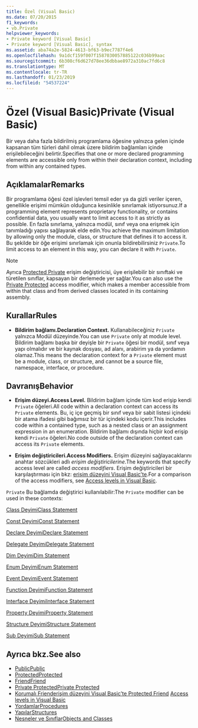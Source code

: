 ```yaml
---
title: Özel (Visual Basic)
ms.date: 07/20/2015
f1_keywords:
- vb.Private
helpviewer_keywords:
- Private keyword [Visual Basic]
- Private keyword [Visual Basic], syntax
ms.assetid: aba74a2e-5824-4613-bf63-b9ec7787f4e6
ms.openlocfilehash: 9a1dcf159f007f1587030057885122c036b99aac
ms.sourcegitcommit: 6b308cf6d627d78ee36dbbae8972a310ac7fd6c8
ms.translationtype: MT
ms.contentlocale: tr-TR
ms.lasthandoff: 01/23/2019
ms.locfileid: "54537224"
---
```

# <a name="private-visual-basic"></a><span data-ttu-id="261f4-102">Özel (Visual Basic)</span><span class="sxs-lookup"><span data-stu-id="261f4-102">Private (Visual Basic)</span></span>
<span data-ttu-id="261f4-103">Bir veya daha fazla bildirilmiş programlama öğesine yalnızca gelen içinde kapsanan tüm türleri dahil olmak üzere bildirim bağlamları içinde erişilebileceğini belirtir.</span><span class="sxs-lookup"><span data-stu-id="261f4-103">Specifies that one or more declared programming elements are accessible only from within their declaration context, including from within any contained types.</span></span>  
  
## <a name="remarks"></a><span data-ttu-id="261f4-104">Açıklamalar</span><span class="sxs-lookup"><span data-stu-id="261f4-104">Remarks</span></span>  
 <span data-ttu-id="261f4-105">Bir programlama öğesi özel işlevleri temsil eder ya da gizli veriler içeren, genellikle erişimi mümkün olduğunca kesinlikle sınırlamak istiyorsunuz.</span><span class="sxs-lookup"><span data-stu-id="261f4-105">If a programming element represents proprietary functionality, or contains confidential data, you usually want to limit access to it as strictly as possible.</span></span> <span data-ttu-id="261f4-106">En fazla sınırlama, yalnızca modül, sınıf veya ona erişmek için tanımladığı yapısı sağlayarak elde edin.</span><span class="sxs-lookup"><span data-stu-id="261f4-106">You achieve the maximum limitation by allowing only the module, class, or structure that defines it to access it.</span></span> <span data-ttu-id="261f4-107">Bu şekilde bir öğe erişimi sınırlamak için onunla bildirebilirsiniz `Private`.</span><span class="sxs-lookup"><span data-stu-id="261f4-107">To limit access to an element in this way, you can declare it with `Private`.</span></span>  

> [!NOTE]
> <span data-ttu-id="261f4-108">Ayrıca [Protected Private](private-protected.md) erişim değiştiricisi, üye erişilebilir bir sınıftaki ve türetilen sınıflar, kapsayan bir derlemede yer sağlar.</span><span class="sxs-lookup"><span data-stu-id="261f4-108">You can also use the [Private Protected](private-protected.md) access modifier, which makes a member accessible from within that class and from derived classes located in its containing assembly.</span></span>

## <a name="rules"></a><span data-ttu-id="261f4-109">Kurallar</span><span class="sxs-lookup"><span data-stu-id="261f4-109">Rules</span></span>  

-   <span data-ttu-id="261f4-110">**Bildirim bağlamı.**</span><span class="sxs-lookup"><span data-stu-id="261f4-110">**Declaration Context.**</span></span> <span data-ttu-id="261f4-111">Kullanabileceğiniz `Private` yalnızca Modül düzeyinde.</span><span class="sxs-lookup"><span data-stu-id="261f4-111">You can use `Private` only at module level.</span></span> <span data-ttu-id="261f4-112">Bildirim bağlamı başka bir deyişle bir `Private` öğesi bir modül, sınıf veya yapı olmalıdır ve bir kaynak dosyası, ad alanı, arabirim ya da yordamın olamaz.</span><span class="sxs-lookup"><span data-stu-id="261f4-112">This means the declaration context for a `Private` element must be a module, class, or structure, and cannot be a source file, namespace, interface, or procedure.</span></span>  
  
## <a name="behavior"></a><span data-ttu-id="261f4-113">Davranış</span><span class="sxs-lookup"><span data-stu-id="261f4-113">Behavior</span></span>  
  
-   <span data-ttu-id="261f4-114">**Erişim düzeyi.**</span><span class="sxs-lookup"><span data-stu-id="261f4-114">**Access Level.**</span></span> <span data-ttu-id="261f4-115">Bildirim bağlam içinde tüm kod erişip kendi `Private` öğeleri.</span><span class="sxs-lookup"><span data-stu-id="261f4-115">All code within a declaration context can access its `Private` elements.</span></span> <span data-ttu-id="261f4-116">Bu, iç içe geçmiş bir sınıf veya bir sabit listesi içindeki bir atama ifadesi gibi bağımsız bir tür içindeki kodu içerir.</span><span class="sxs-lookup"><span data-stu-id="261f4-116">This includes code within a contained type, such as a nested class or an assignment expression in an enumeration.</span></span> <span data-ttu-id="261f4-117">Bildirim bağlamı dışında hiçbir kod erişip kendi `Private` öğeleri.</span><span class="sxs-lookup"><span data-stu-id="261f4-117">No code outside of the declaration context can access its `Private` elements.</span></span>  
  
-   <span data-ttu-id="261f4-118">**Erişim değiştiricileri.**</span><span class="sxs-lookup"><span data-stu-id="261f4-118">**Access Modifiers.**</span></span> <span data-ttu-id="261f4-119">Erişim düzeyini sağlayacaklarını anahtar sözcükleri adlı *erişim değiştiricilerine*.</span><span class="sxs-lookup"><span data-stu-id="261f4-119">The keywords that specify access level are called *access modifiers*.</span></span> <span data-ttu-id="261f4-120">Erişim değiştiricileri bir karşılaştırması için bkz: [erişim düzeyini Visual Basic'te](../../../visual-basic/programming-guide/language-features/declared-elements/access-levels.md).</span><span class="sxs-lookup"><span data-stu-id="261f4-120">For a comparison of the access modifiers, see [Access levels in Visual Basic](../../../visual-basic/programming-guide/language-features/declared-elements/access-levels.md).</span></span>  
  
 <span data-ttu-id="261f4-121">`Private` Bu bağlamda değiştirici kullanılabilir:</span><span class="sxs-lookup"><span data-stu-id="261f4-121">The `Private` modifier can be used in these contexts:</span></span>  
  
 [<span data-ttu-id="261f4-122">Class Deyimi</span><span class="sxs-lookup"><span data-stu-id="261f4-122">Class Statement</span></span>](../../../visual-basic/language-reference/statements/class-statement.md)  
  
 [<span data-ttu-id="261f4-123">Const Deyimi</span><span class="sxs-lookup"><span data-stu-id="261f4-123">Const Statement</span></span>](../../../visual-basic/language-reference/statements/const-statement.md)  
  
 [<span data-ttu-id="261f4-124">Declare Deyimi</span><span class="sxs-lookup"><span data-stu-id="261f4-124">Declare Statement</span></span>](../../../visual-basic/language-reference/statements/declare-statement.md)  
  
 [<span data-ttu-id="261f4-125">Delegate Deyimi</span><span class="sxs-lookup"><span data-stu-id="261f4-125">Delegate Statement</span></span>](../../../visual-basic/language-reference/statements/delegate-statement.md)  
  
 [<span data-ttu-id="261f4-126">Dim Deyimi</span><span class="sxs-lookup"><span data-stu-id="261f4-126">Dim Statement</span></span>](../../../visual-basic/language-reference/statements/dim-statement.md)  
  
 [<span data-ttu-id="261f4-127">Enum Deyimi</span><span class="sxs-lookup"><span data-stu-id="261f4-127">Enum Statement</span></span>](../../../visual-basic/language-reference/statements/enum-statement.md)  
  
 [<span data-ttu-id="261f4-128">Event Deyimi</span><span class="sxs-lookup"><span data-stu-id="261f4-128">Event Statement</span></span>](../../../visual-basic/language-reference/statements/event-statement.md)  
  
 [<span data-ttu-id="261f4-129">Function Deyimi</span><span class="sxs-lookup"><span data-stu-id="261f4-129">Function Statement</span></span>](../../../visual-basic/language-reference/statements/function-statement.md)  
  
 [<span data-ttu-id="261f4-130">Interface Deyimi</span><span class="sxs-lookup"><span data-stu-id="261f4-130">Interface Statement</span></span>](../../../visual-basic/language-reference/statements/interface-statement.md)  
  
 [<span data-ttu-id="261f4-131">Property Deyimi</span><span class="sxs-lookup"><span data-stu-id="261f4-131">Property Statement</span></span>](../../../visual-basic/language-reference/statements/property-statement.md)  
  
 [<span data-ttu-id="261f4-132">Structure Deyimi</span><span class="sxs-lookup"><span data-stu-id="261f4-132">Structure Statement</span></span>](../../../visual-basic/language-reference/statements/structure-statement.md)  
  
 [<span data-ttu-id="261f4-133">Sub Deyimi</span><span class="sxs-lookup"><span data-stu-id="261f4-133">Sub Statement</span></span>](../../../visual-basic/language-reference/statements/sub-statement.md)  
  
## <a name="see-also"></a><span data-ttu-id="261f4-134">Ayrıca bkz.</span><span class="sxs-lookup"><span data-stu-id="261f4-134">See also</span></span>
- [<span data-ttu-id="261f4-135">Public</span><span class="sxs-lookup"><span data-stu-id="261f4-135">Public</span></span>](../../../visual-basic/language-reference/modifiers/public.md)
- [<span data-ttu-id="261f4-136">Protected</span><span class="sxs-lookup"><span data-stu-id="261f4-136">Protected</span></span>](../../../visual-basic/language-reference/modifiers/protected.md)
- [<span data-ttu-id="261f4-137">Friend</span><span class="sxs-lookup"><span data-stu-id="261f4-137">Friend</span></span>](../../../visual-basic/language-reference/modifiers/friend.md)
- [<span data-ttu-id="261f4-138">Private Protected</span><span class="sxs-lookup"><span data-stu-id="261f4-138">Private Protected</span></span>](./private-protected.md)
- <span data-ttu-id="261f4-139">[Korumalı Friend](./protected-friend.md)[erişim düzeyini Visual Basic'te    ](../../../visual-basic/programming-guide/language-features/declared-elements/access-levels.md)</span><span class="sxs-lookup"><span data-stu-id="261f4-139">[Protected Friend](./protected-friend.md)    [Access levels in Visual Basic](../../../visual-basic/programming-guide/language-features/declared-elements/access-levels.md)</span></span>
- [<span data-ttu-id="261f4-140">Yordamlar</span><span class="sxs-lookup"><span data-stu-id="261f4-140">Procedures</span></span>](../../../visual-basic/programming-guide/language-features/procedures/index.md)
- [<span data-ttu-id="261f4-141">Yapılar</span><span class="sxs-lookup"><span data-stu-id="261f4-141">Structures</span></span>](../../../visual-basic/programming-guide/language-features/data-types/structures.md)
- [<span data-ttu-id="261f4-142">Nesneler ve Sınıflar</span><span class="sxs-lookup"><span data-stu-id="261f4-142">Objects and Classes</span></span>](../../../visual-basic/programming-guide/language-features/objects-and-classes/index.md)
